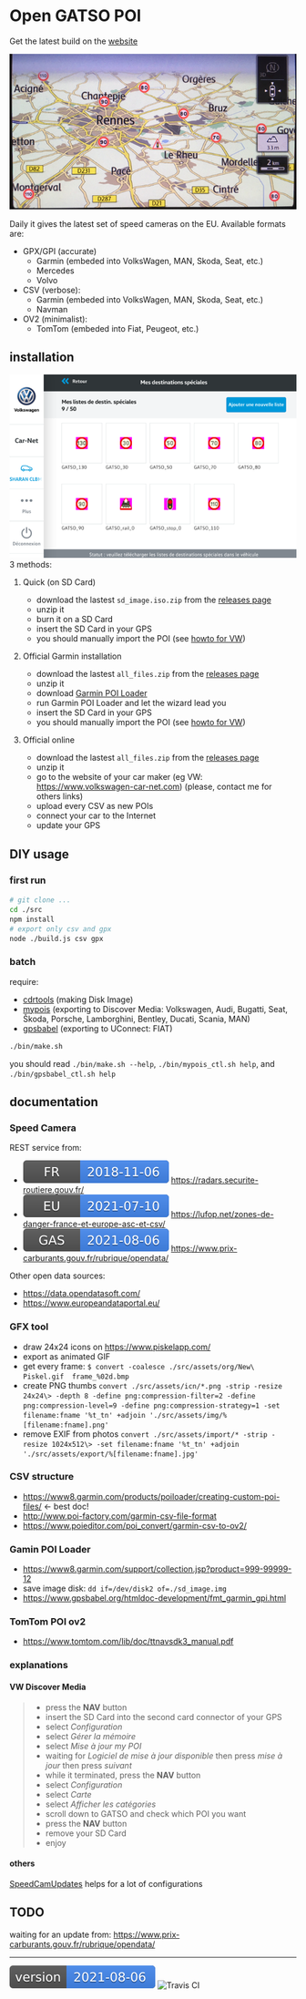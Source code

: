 # Open GATSO POI

Get the latest build on the [website](https://1e1.github.io/Open-GATSO-POI/)

![preview](./src/assets/img/cover.png)

Daily it gives the latest set of speed cameras on the EU.
Available formats are:

* GPX/GPI (accurate)
    - Garmin (embeded into VolksWagen, MAN, Skoda, Seat, etc.)
    - Mercedes
    - Volvo
* CSV (verbose): 
    - Garmin (embeded into VolksWagen, MAN, Skoda, Seat, etc.)
    - Navman
* OV2 (minimalist):
    - TomTom (embeded into Fiat, Peugeot, etc.)


## installation

![VW website](./src/assets/img/carnet.png)
3 methods:

1. Quick (on SD Card)
    - download the lastest `sd_image.iso.zip` from the [releases page](https://github.com/1e1/Garmin-Open-GATSO/releases)
    - unzip it
    - burn it on a SD Card
    - insert the SD Card in your GPS
    - you should manually import the POI (see [howto for VW](#explanations)) 

2. Official Garmin installation
    - download the lastest `all_files.zip` from the [releases page](https://github.com/1e1/Garmin-Open-GATSO/releases)
    - unzip it
    - download [Garmin POI Loader](https://www8.garmin.com/support/collection.jsp?product=999-99999-12)
    - run Garmin POI Loader and let the wizard lead you
    - insert the SD Card in your GPS
    - you should manually import the POI (see [howto for VW](#explanations)) 

3. Official online
    - download the lastest `all_files.zip` from the [releases page](https://github.com/1e1/Garmin-Open-GATSO/releases)
    - unzip it
    - go to the website of your car maker (eg VW: https://www.volkswagen-car-net.com) (please, contact me for others links)
    - upload every CSV as new POIs
    - connect your car to the Internet
    - update your GPS


## DIY usage

### first run

```bash
# git clone ...
cd ./src
npm install
# export only csv and gpx
node ./build.js csv gpx
```

### batch 

require:
- [cdrtools](http://cdrtools.sourceforge.net/private/cdrecord.html) (making Disk Image)
- [mypois](https://github.com/jimmyH/mypois) (exporting to Discover Media: Volkswagen, Audi, Bugatti, Seat, Škoda, Porsche, Lamborghini, Bentley, Ducati, Scania, MAN)
- [gpsbabel](https://www.gpsbabel.org) (exporting to UConnect: FIAT)

```bash
./bin/make.sh
```

you should read `./bin/make.sh --help`, `./bin/mypois_ctl.sh help`, and `./bin/gpsbabel_ctl.sh help`


## documentation

### Speed Camera
REST service from:
* ![version GATSO FR](https://raw.githubusercontent.com/1e1/Open-GATSO-POI/gh-pages/cnx/gatso-FR.svg?sanitize=true) https://radars.securite-routiere.gouv.fr/ 
* ![version GATSO EU](https://raw.githubusercontent.com/1e1/Open-GATSO-POI/gh-pages/cnx/gatso-EU.svg?sanitize=true) https://lufop.net/zones-de-danger-france-et-europe-asc-et-csv/
* ![version FUEL FR](https://raw.githubusercontent.com/1e1/Open-GATSO-POI/gh-pages/cnx/fuel-FR.svg?sanitize=true) https://www.prix-carburants.gouv.fr/rubrique/opendata/

Other open data sources:
- https://data.opendatasoft.com/
- https://www.europeandataportal.eu/


### GFX tool
* draw 24x24 icons on https://www.piskelapp.com/
* export as animated GIF 
* get every frame: `$ convert -coalesce ./src/assets/org/New\ Piskel.gif  frame_%02d.bmp`
* create PNG thumbs `convert ./src/assets/icn/*.png -strip -resize 24x24\> -depth 8 -define png:compression-filter=2 -define png:compression-level=9 -define png:compression-strategy=1 -set filename:fname '%t_tn' +adjoin './src/assets/img/%[filename:fname].png'`
* remove EXIF from photos `convert ./src/assets/import/* -strip -resize 1024x512\> -set filename:fname '%t_tn' +adjoin './src/assets/export/%[filename:fname].jpg'`

### CSV structure
* https://www8.garmin.com/products/poiloader/creating-custom-poi-files/ <- best doc! 
* http://www.poi-factory.com/garmin-csv-file-format
* https://www.poieditor.com/poi_convert/garmin-csv-to-ov2/

### Gamin POI Loader
* https://www8.garmin.com/support/collection.jsp?product=999-99999-12
* save image disk: `dd if=/dev/disk2 of=./sd_image.img`
* https://www.gpsbabel.org/htmldoc-development/fmt_garmin_gpi.html

### TomTom POI ov2
* https://www.tomtom.com/lib/doc/ttnavsdk3_manual.pdf

### explanations

#### VW Discover Media

> - press the **NAV** button
> - insert the SD Card into the second card connector of your GPS
> - select *Configuration*
> - select *Gérer la mémoire*
> - select *Mise à jour my POI*
> - waiting for *Logiciel de mise à jour disponible* then press *mise à jour* then press *suivant*
> - while it terminated, press the **NAV** button
> - select *Configuration*
> - select *Carte*
> - select *Afficher les catégories*
> - scroll down to GATSO and check which POI you want
> - press the **NAV** button
> - remove your SD Card
> - enjoy

#### others

[SpeedCamUpdates](http://www.speedcamupdates.fr) helps for a lot of configurations

## TODO

waiting for an update from: 
https://www.prix-carburants.gouv.fr/rubrique/opendata/


---

![version](https://raw.githubusercontent.com/1e1/Open-GATSO-POI/gh-pages/cnx/version.svg?sanitize=true)
![Travis CI](https://api.travis-ci.org/1e1/Open-GATSO-POI.svg?branch=master)